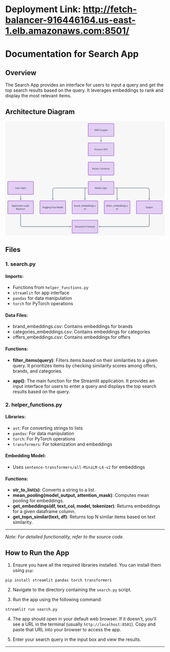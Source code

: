 # Deployment Link: http://fetch-balancer-916446164.us-east-1.elb.amazonaws.com:8501/

# Documentation for Search App

## Overview
The Search App provides an interface for users to input a query and get the top search results based on the query. It leverages embeddings to rank and display the most relevant items.

## Architecture Diagram
![Architecture Diagram](src/diagram.png)

## Files

### 1. search.py

#### Imports:
- Functions from `helper_functions.py`
- `streamlit` for app interface
- `pandas` for data manipulation
- `torch` for PyTorch operations

#### Data Files:
- brand_embeddings.csv: Contains embeddings for brands
- categories_embeddings.csv: Contains embeddings for categories
- offers_embeddings.csv: Contains embeddings for offers

#### Functions:

- **filter_items(query)**: Filters items based on their similarities to a given query. It prioritizes items by checking similarity scores among offers, brands, and categories.

- **app()**: The main function for the Streamlit application. It provides an input interface for users to enter a query and displays the top search results based on the query.

### 2. helper_functions.py

#### Libraries:
- `ast`: For converting strings to lists
- `pandas`: For data manipulation
- `torch`: For PyTorch operations
- `transformers`: For tokenization and embeddings

#### Embedding Model:
- Uses `sentence-transformers/all-MiniLM-L6-v2` for embeddings

#### Functions:

- **str_to_list(s)**: Converts a string to a list.
- **mean_pooling(model_output, attention_mask)**: Computes mean pooling for embeddings.
- **get_embeddings(df, text_col, model, tokenizer)**: Returns embeddings for a given dataframe column.
- **get_topn_similar(text, df)**: Returns top N similar items based on text similarity.

---

*Note: For detailed functionality, refer to the source code.*


## How to Run the App

1. Ensure you have all the required libraries installed. You can install them using `pip`:
```
pip install streamlit pandas torch transformers
```

2. Navigate to the directory containing the `search.py` script.

3. Run the app using the following command:
```
streamlit run search.py
```

4. The app should open in your default web browser. If it doesn't, you'll see a URL in the terminal (usually `http://localhost:8501`). Copy and paste that URL into your browser to access the app.

5. Enter your search query in the input box and view the results.

---

